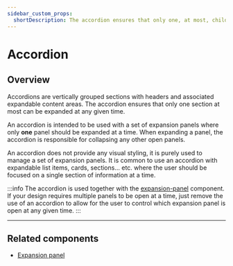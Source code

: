 ```yaml
---
sidebar_custom_props:
  shortDescription: The accordion ensures that only one, at most, child expansion panel is open at a given time.
---
```


# Accordion

<ComponentVisual
  figmaUrl="https://www.figma.com/embed?embed_host=share&url=https%3A%2F%2Fwww.figma.com%2Ffile%2FIdggENYSDwzrwgdvTD96KO%2FAccordion%3Fnode-id%3D0%253A1%26t%3D5W4166vn2e0C1Rhm-1"
  storybookUrl="https://forge.tylerdev.io/main/?path=/story/components-accordion--default" />

## Overview

Accordions are vertically grouped sections with headers and associated expandable content areas. The accordion ensures that only one section at most can be expanded at any given time.

An accordion is intended to be used with a set of expansion panels where only **one** panel should be
expanded at a time. When expanding a panel, the accordion is responsible for collapsing any other open
panels.

An accordion does not provide any visual styling, it is purely used to manage a set of expansion panels.
It is common to use an accordion with expandable list items, cards, sections... etc. where the user should
be focused on a single section of information at a time.

:::info
The accordion is used together with the [expansion-panel](/components/page/expansion-panel) component.
If your design requires multiple panels to be open at a time, just remove the use of an accordion to allow
for the user to control which expansion panel is open at any given time.
:::

---

## Related components

- [Expansion panel](/components/page/expansion-panel)
